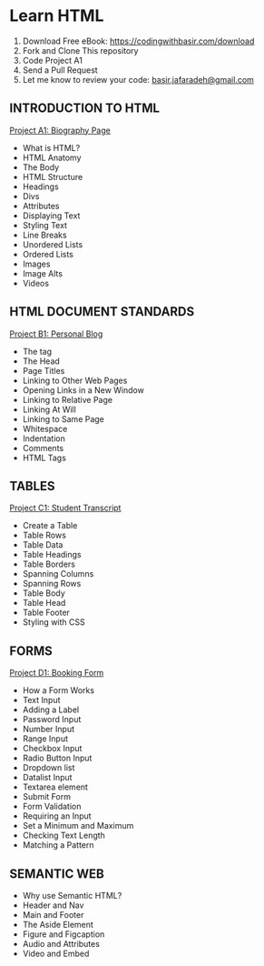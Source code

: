 # Learn HTML

1. Download Free eBook: https://codingwithbasir.com/download
2. Fork and Clone This repository
3. Code Project A1
4. Send a Pull Request
5. Let me know to review your code: [basir.jafaradeh@gmail.com](mailto:basir.jafaradeh@gmail.com)

## INTRODUCTION TO HTML

[Project A1: Biography Page](project-html-a1-introduction)

- What is HTML?
- HTML Anatomy
- The Body
- HTML Structure
- Headings
- Divs
- Attributes
- Displaying Text
- Styling Text
- Line Breaks
- Unordered Lists
- Ordered Lists
- Images
- Image Alts
- Videos

## HTML DOCUMENT STANDARDS

[Project B1: Personal Blog](project-html-b1-html-document-standards)

- The <html> tag
- The Head
- Page Titles
- Linking to Other Web Pages
- Opening Links in a New Window
- Linking to Relative Page
- Linking At Will
- Linking to Same Page
- Whitespace
- Indentation
- Comments
- HTML Tags

## TABLES

[Project C1: Student Transcript](project-html-c1-tables)

- Create a Table
- Table Rows
- Table Data
- Table Headings
- Table Borders
- Spanning Columns
- Spanning Rows
- Table Body
- Table Head
- Table Footer
- Styling with CSS

## FORMS

[Project D1: Booking Form](project-html-d1-forms)

- How a Form Works
- Text Input
- Adding a Label
- Password Input
- Number Input
- Range Input
- Checkbox Input
- Radio Button Input
- Dropdown list
- Datalist Input
- Textarea element
- Submit Form
- Form Validation
- Requiring an Input
- Set a Minimum and Maximum
- Checking Text Length
- Matching a Pattern

## SEMANTIC WEB

- Why use Semantic HTML?
- Header and Nav
- Main and Footer
- The Aside Element
- Figure and Figcaption
- Audio and Attributes
- Video and Embed
